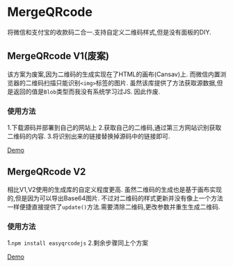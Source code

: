 # MergeQRcode
将微信和支付宝的收款码二合一.支持自定义二维码样式,但是没有面板的DIY.

## MergeQRcode V1(废案)
该方案为废案,因为二维码的生成实现在了HTML的画布(Cansav)上.
而微信内置浏览器的二维码扫描只能识别`<img>`标签的图片.
虽然该库提供了方法获取源数据,但是返回的值是`Blob`类型而我没有系统学习过JS.
因此作废.
### 使用方法
1.下载源码并部署到自己的网站上
2.获取自己的二维码,通过第三方网站识别获取二维码的内容.
3.将识别出来的链接替换掉源码中的链接即可.

[Demo](https://cmmmmmm.com/qrcode/MergeQRcode.html)

## MergeQRcode V2
相比V1,V2使用的生成库的自定义程度更高.
虽然二维码的生成也是基于画布实现的,但是因为可以导出Base64图片.
不过对二维码的样式更新并没有像上一个方法一样便捷直接提供了`update()`方法.需要清除二维码,更改参数并重生生成二维码.

### 使用方法
1.`npm install easyqrcodejs`
2.剩余步骤同上个方案

[Demo](https://cmmmmmm.com/qrcode/MergeQRcode2.html "Demo")

